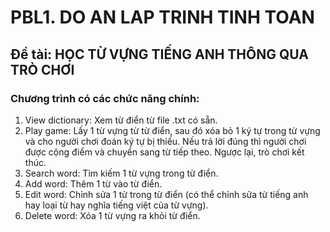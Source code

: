 # PBL1. DO AN LAP TRINH TINH TOAN
## Đề tài: HỌC TỪ VỰNG TIẾNG ANH THÔNG QUA TRÒ CHƠI
### Chương trình có các chức năng chính:
1. View dictionary: Xem từ điển từ file .txt có sẵn.
2. Play game: Lấy 1 từ vựng từ từ điển, sau đó xóa bỏ 1 ký tự trong từ vựng và cho người chơi đoán ký tự bị thiếu. Nếu trả lời đúng thì người chơi được cộng điểm và chuyển sang từ tiếp theo. Ngược lại, trò chơi kết thúc.
3. Search word: Tìm kiếm 1 từ vựng trong từ điển.
4. Add word: Thêm 1 từ vào từ điển.
5. Edit word: Chỉnh sửa 1 từ trong từ điển (có thể chỉnh sửa từ tiếng anh hay loại từ hay nghĩa tiếng việt của từ vựng).
6. Delete word: Xóa 1 từ vựng ra khỏi từ điển.
